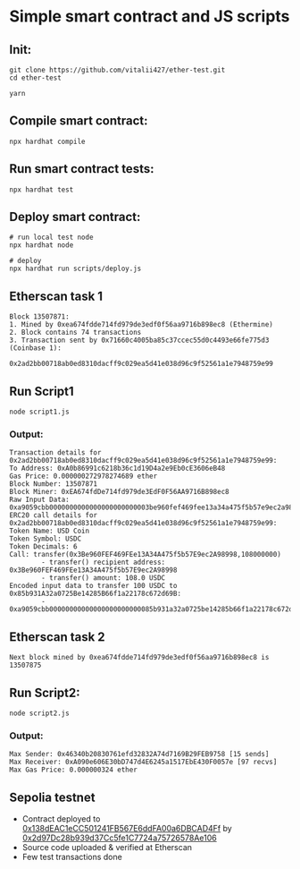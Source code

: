 # Simple smart contract and JS scripts

## Init:
```shell
git clone https://github.com/vitalii427/ether-test.git
cd ether-test

yarn
```

## Compile smart contract:
```shell
npx hardhat compile
```

## Run smart contract tests:
```shell
npx hardhat test
```

## Deploy smart contract:
```shell
# run local test node
npx hardhat node

# deploy
npx hardhat run scripts/deploy.js
```

## Etherscan task 1
```
Block 13507871:
1. Mined by 0xea674fdde714fd979de3edf0f56aa9716b898ec8 (Ethermine)
2. Block contains 74 transactions
3. Transaction sent by 0x71660c4005ba85c37ccec55d0c4493e66fe775d3 (Coinbase 1):
        0x2ad2bb00718ab0ed8310dacff9c029ea5d41e038d96c9f52561a1e7948759e99 
```

## Run Script1
```shell
node script1.js
```
### Output:
```
Transaction details for 0x2ad2bb00718ab0ed8310dacff9c029ea5d41e038d96c9f52561a1e7948759e99:
To Address: 0xA0b86991c6218b36c1d19D4a2e9Eb0cE3606eB48
Gas Price: 0.000000272978274689 ether
Block Number: 13507871
Block Miner: 0xEA674fdDe714fd979de3EdF0F56AA9716B898ec8
Raw Input Data: 0xa9059cbb0000000000000000000000003be960fef469fee13a34a475f5b57e9ec2a9899800000000000000000000000000000000000000000000000000000000066ff300
ERC20 call details for 0x2ad2bb00718ab0ed8310dacff9c029ea5d41e038d96c9f52561a1e7948759e99:
Token Name: USD Coin
Token Symbol: USDC
Token Decimals: 6
Call: transfer(0x3Be960FEF469FEe13A34A475f5b57E9ec2A98998,108000000)
        - transfer() recipient address: 0x3Be960FEF469FEe13A34A475f5b57E9ec2A98998
        - transfer() amount: 108.0 USDC
Encoded input data to transfer 100 USDC to 0x85b931A32a0725Be14285B66f1a22178c672d69B:
        - 0xa9059cbb00000000000000000000000085b931a32a0725be14285b66f1a22178c672d69b0000000000000000000000000000000000000000000000000000000005f5e100
```

## Etherscan task 2
```
Next block mined by 0xea674fdde714fd979de3edf0f56aa9716b898ec8 is 13507875
```

## Run Script2:
```shell
node script2.js
```
### Output:
```
Max Sender: 0x46340b20830761efd32832A74d7169B29FEB9758 [15 sends]
Max Receiver: 0xA090e606E30bD747d4E6245a1517EbE430F0057e [97 recvs]
Max Gas Price: 0.000000324 ether
```

## Sepolia testnet
 - Contract deployed to [0x138dEAC1eCC501241FB567E6ddFA00a6DBCAD4Ff](https://sepolia.etherscan.io/address/0x138deac1ecc501241fb567e6ddfa00a6dbcad4ff) by [0x2d97Dc28b939d37Cc5fe1C7724a75726578Ae106](https://sepolia.etherscan.io/address/0x2d97Dc28b939d37Cc5fe1C7724a75726578Ae106)
 - Source code uploaded & verified at Etherscan
 - Few test transactions done
